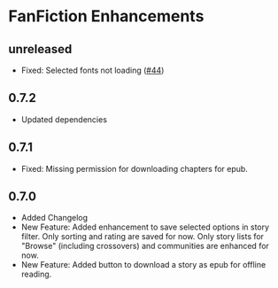 # FanFiction Enhancements

## unreleased

* Fixed: Selected fonts not loading ([#44](https://github.com/amur-tiger/fanfiction-enhancements/issues/44))

## 0.7.2

* Updated dependencies

## 0.7.1

* Fixed: Missing permission for downloading chapters for epub.

## 0.7.0

* Added Changelog
* New Feature: Added enhancement to save selected options in story filter. Only sorting and rating are saved for now. Only story lists for "Browse" (including crossovers) and communities are enhanced for now.
* New Feature: Added button to download a story as epub for offline reading.
